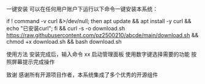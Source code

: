 


一键安装
可以在任何用户账户下运行以下命令一键安装本系统：

if ! command -v curl &>/dev/null; then apt update && apt install -y curl && echo "已安装curl"; fi && curl -s -o download.sh https://raw.githubusercontent.com/pz2500210/abcde/main/download.sh && chmod +x download.sh && bash download.sh



使用方法
安装完成后，输入命令 xx 启动管理面板
使用数字键选择需要的功能
按照屏幕提示完成操作


致谢
感谢所有开源项目作者，本系统集成了多个优秀的开源组件